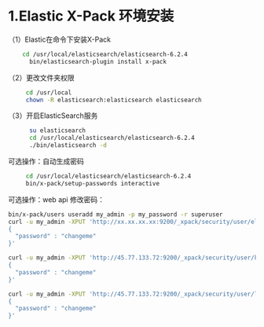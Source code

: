 # 1.Elastic X-Pack 环境安装

（1）Elastic在命令下安装X-Pack

```bash
    cd /usr/local/elasticsearch/elasticsearch-6.2.4
      bin/elasticsearch-plugin install x-pack
```

（2）更改文件夹权限

```bash
     cd /usr/local
     chown -R elasticsearch:elasticsearch elasticsearch
```

（3）开启ElasticSearch服务

```bash
      su elasticsearch
      cd /usr/local/elasticsearch/elasticsearch-6.2.4
      ./bin/elasticsearch -d
```

可选操作：自动生成密码

```bash
     cd /usr/local/elasticsearch/elasticsearch-6.2.4
     bin/x-pack/setup-passwords interactive
```

可选操作：web api 修改密码：

```bash
bin/x-pack/users useradd my_admin -p my_password -r superuser
curl -u my_admin -XPUT 'http://xx.xx.xx.xx:9200/_xpack/security/user/elastic/_password?pretty' -H 'Content-Type: application/json' -d'
{
  "password" : "changeme"
}'

curl -u my_admin -XPUT 'http://45.77.133.72:9200/_xpack/security/user/kibana/_password?pretty' -H 'Content-Type: application/json' -d'
{
  "password" : "changeme"
}'

curl -u my_admin -XPUT 'http://45.77.133.72:9200/_xpack/security/user/logstash_system/_password?pretty' -H 'Content-Type: application/json' -d'
{
  "password" : "changeme"
}'
```